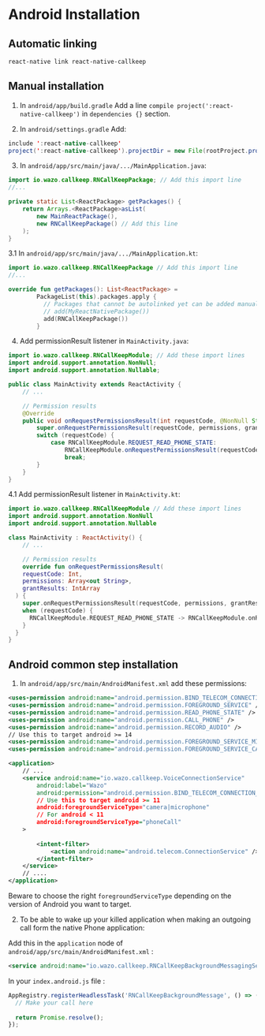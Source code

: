 # Android Installation

## Automatic linking

```sh
react-native link react-native-callkeep
```

## Manual installation

1. In `android/app/build.gradle`
Add a line `compile project(':react-native-callkeep')` in `dependencies {}` section.

2. In `android/settings.gradle`
Add:

```java
include ':react-native-callkeep'
project(':react-native-callkeep').projectDir = new File(rootProject.projectDir, '../node_modules/react-native-callkeep/android')
```

3. In `android/app/src/main/java/.../MainApplication.java`:

```java
import io.wazo.callkeep.RNCallKeepPackage; // Add this import line
//...

private static List<ReactPackage> getPackages() {
    return Arrays.<ReactPackage>asList(
        new MainReactPackage(),
        new RNCallKeepPackage() // Add this line
    );
}
```
3.1 In `android/app/src/main/java/.../MainApplication.kt`:

```kotlin
import io.wazo.callkeep.RNCallKeepPackage // Add this import line
//...

override fun getPackages(): List<ReactPackage> =
        PackageList(this).packages.apply {
          // Packages that cannot be autolinked yet can be added manually here, for example:
          // add(MyReactNativePackage())
          add(RNCallKeepPackage())
        }
```

4. Add permissionResult listener in `MainActivity.java`:

```java
import io.wazo.callkeep.RNCallKeepModule; // Add these import lines
import android.support.annotation.NonNull;
import android.support.annotation.Nullable;

public class MainActivity extends ReactActivity {
    // ...

    // Permission results
    @Override
    public void onRequestPermissionsResult(int requestCode, @NonNull String[] permissions, @NonNull int[] grantResults) {
        super.onRequestPermissionsResult(requestCode, permissions, grantResults);
        switch (requestCode) {
            case RNCallKeepModule.REQUEST_READ_PHONE_STATE:
                RNCallKeepModule.onRequestPermissionsResult(requestCode, permissions, grantResults);
                break;
        }
    }
}
```

4.1 Add permissionResult listener in `MainActivity.kt`:

```kotlin
import io.wazo.callkeep.RNCallKeepModule // Add these import lines
import android.support.annotation.NonNull
import android.support.annotation.Nullable

class MainActivity : ReactActivity() {
    // ...

    // Permission results
    override fun onRequestPermissionsResult(
    requestCode: Int,
    permissions: Array<out String>,
    grantResults: IntArray
  ) {
    super.onRequestPermissionsResult(requestCode, permissions, grantResults)
    when (requestCode) {
      RNCallKeepModule.REQUEST_READ_PHONE_STATE -> RNCallKeepModule.onRequestPermissionsResult(requestCode, permissions, grantResults)
    }
  }
}
```

## Android common step installation

1. In `android/app/src/main/AndroidManifest.xml` add these permissions:

```xml
<uses-permission android:name="android.permission.BIND_TELECOM_CONNECTION_SERVICE"/>
<uses-permission android:name="android.permission.FOREGROUND_SERVICE" />
<uses-permission android:name="android.permission.READ_PHONE_STATE" />
<uses-permission android:name="android.permission.CALL_PHONE" />
<uses-permission android:name="android.permission.RECORD_AUDIO" />
// Use this to target android >= 14
<uses-permission android:name="android.permission.FOREGROUND_SERVICE_MICROPHONE" />
<uses-permission android:name="android.permission.FOREGROUND_SERVICE_CAMERA" />

<application>
    // ...
    <service android:name="io.wazo.callkeep.VoiceConnectionService"
        android:label="Wazo"
        android:permission="android.permission.BIND_TELECOM_CONNECTION_SERVICE"
        // Use this to target android >= 11
        android:foregroundServiceType="camera|microphone"
        // For android < 11
        android:foregroundServiceType="phoneCall"
    >
        
        <intent-filter>
            <action android:name="android.telecom.ConnectionService" />
        </intent-filter>
    </service>
    // ....
</application>
```

Beware to choose the right `foregroundServiceType` depending on the version of Android you want to target.

2. To be able to wake up your killed application when making an outgoing call form the native Phone application:

Add this in the `application` node of `android/app/src/main/AndroidManifest.xml` :

```xml
<service android:name="io.wazo.callkeep.RNCallKeepBackgroundMessagingService" />
```


In your `index.android.js` file :

```js
AppRegistry.registerHeadlessTask('RNCallKeepBackgroundMessage', () => ({ name, callUUID, handle }) => {
  // Make your call here
  
  return Promise.resolve();
});
```
